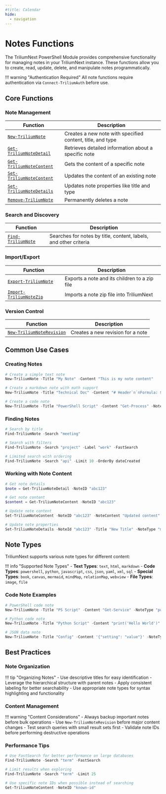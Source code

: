 ```yaml
---
#title: Calendar
hide:
  - navigation
---
```


# Notes Functions

The TriliumNext PowerShell Module provides comprehensive functionality for managing notes in your TriliumNext instance. These functions allow you to create, read, update, delete, and manipulate notes programmatically.

!!! warning "Authentication Required"
    All note functions require authentication via `Connect-TriliumAuth` before use.

## Core Functions

### Note Management

| Function | Description |
|----------|-------------|
| [`New-TriliumNote`](New-TriliumNote.md) | Creates a new note with specified content, title, and type |
| [`Get-TriliumNoteDetail`](Get-TriliumNoteDetail.md) | Retrieves detailed information about a specific note |
| [`Get-TriliumNoteContent`](Get-TriliumNoteContent.md) | Gets the content of a specific note |
| [`Set-TriliumNoteContent`](Set-TriliumNoteContent.md) | Updates the content of an existing note |
| [`Set-TriliumNoteDetails`](Set-TriliumNoteDetails.md) | Updates note properties like title and type |
| [`Remove-TriliumNote`](Remove-TriliumNote.md) | Permanently deletes a note |

### Search and Discovery

| Function | Description |
|----------|-------------|
| [`Find-TriliumNote`](Find-TriliumNote.md) | Searches for notes by title, content, labels, and other criteria |

### Import/Export

| Function | Description |
|----------|-------------|
| [`Export-TriliumNote`](Export-TriliumNote.md) | Exports a note and its children to a zip file |
| [`Import-TriliumNoteZip`](Import-TriliumNoteZip.md) | Imports a note zip file into TriliumNext |

### Version Control

| Function | Description |
|----------|-------------|
| [`New-TriliumNoteRevision`](New-TriliumNoteRevision.md) | Creates a new revision for a note |

## Common Use Cases

### Creating Notes

```powershell
# Create a simple text note
New-TriliumNote -Title "My Note" -Content "This is my note content"

# Create a markdown note with math support
New-TriliumNote -Title "Technical Doc" -Content "# Header`n`nFormula: $E = mc^2$" -Markdown -Math

# Create a code note
New-TriliumNote -Title "PowerShell Script" -Content "Get-Process" -NoteType "powershell"
```

### Finding Notes

```powershell
# Search by title
Find-TriliumNote -Search "meeting"

# Search with filters
Find-TriliumNote -Search "project" -Label "work" -FastSearch

# Limited search with ordering
Find-TriliumNote -Search "api" -Limit 10 -OrderBy dateCreated
```

### Working with Note Content

```powershell
# Get note details
$note = Get-TriliumNoteDetail -NoteID "abc123"

# Get note content
$content = Get-TriliumNoteContent -NoteID "abc123"

# Update note content
Set-TriliumNoteContent -NoteID "abc123" -NoteContent "Updated content"

# Update note properties
Set-TriliumNoteDetails -NoteId "abc123" -Title "New Title" -NoteType "markdown"
```

## Note Types

TriliumNext supports various note types for different content:

!!! info "Supported Note Types"
    - **Text Types**: `text`, `html`, `markdown`
    - **Code Types**: `powershell`, `python`, `javascript`, `css`, `json`, `yaml`, `xml`, `sql`
    - **Special Types**: `book`, `canvas`, `mermaid`, `mindMap`, `relationMap`, `webview`
    - **File Types**: `image`, `file`

### Code Note Examples

```powershell
# PowerShell code note
New-TriliumNote -Title "PS Script" -Content "Get-Service" -NoteType "powershell"

# Python code note
New-TriliumNote -Title "Python Script" -Content "print('Hello World')" -NoteType "python"

# JSON data note
New-TriliumNote -Title "Config" -Content '{"setting": "value"}' -NoteType "json"
```

## Best Practices

### Note Organization

!!! tip "Organizing Notes"
    - Use descriptive titles for easy identification
    - Leverage the hierarchical structure with parent notes
    - Apply consistent labeling for better searchability
    - Use appropriate note types for syntax highlighting and functionality

### Content Management

!!! warning "Content Considerations"
    - Always backup important notes before bulk operations
    - Use `New-TriliumNoteRevision` before major content changes
    - Test search queries with small result sets first
    - Validate note IDs before performing destructive operations

### Performance Tips

```powershell
# Use FastSearch for better performance on large databases
Find-TriliumNote -Search "term" -FastSearch

# Limit results when exploring
Find-TriliumNote -Search "term" -Limit 25

# Use specific note IDs when possible instead of searching
Get-TriliumNoteContent -NoteID "known-id"
```